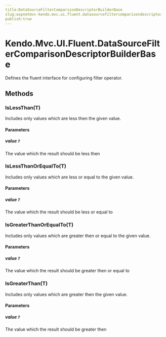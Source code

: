 ```yaml
---
title:DataSourceFilterComparisonDescriptorBuilderBase
slug:aspnetmvc-kendo.mvc.ui.fluent.datasourcefiltercomparisondescriptorbuilderbase
publish:true
---
```


# Kendo.Mvc.UI.Fluent.DataSourceFilterComparisonDescriptorBuilderBase
Defines the fluent interface for configuring filter operator.



## Methods

### IsLessThan(T)
Includes only values which are less then the given value.


#### Parameters

##### value `T`
The value which the result should be less then




### IsLessThanOrEqualTo(T)
Includes only values which are less or equal to the given value.


#### Parameters

##### value `T`
The value which the result should be less or equal to




### IsGreaterThanOrEqualTo(T)
Includes only values which are greater then or equal to the given value.


#### Parameters

##### value `T`
The value which the result should be greater then or equal to




### IsGreaterThan(T)
Includes only values which are greater then the given value.


#### Parameters

##### value `T`
The value which the result should be greater then





